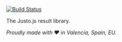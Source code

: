 [![Build Status](https://travis-ci.org/justojs/justo-result.svg)](https://travis-ci.org/justojs/justo-result)

The Justo.js result library.

*Proudly made with ♥ in Valencia, Spain, EU.*

